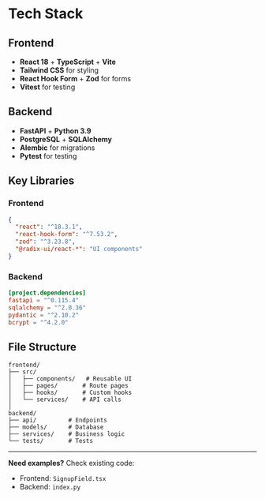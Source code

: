 # Tech Stack

## Frontend

- **React 18** + **TypeScript** + **Vite**
- **Tailwind CSS** for styling
- **React Hook Form** + **Zod** for forms
- **Vitest** for testing

## Backend

- **FastAPI** + **Python 3.9**
- **PostgreSQL** + **SQLAlchemy**
- **Alembic** for migrations
- **Pytest** for testing

## Key Libraries

### Frontend

```json
{
  "react": "^18.3.1",
  "react-hook-form": "^7.53.2",
  "zod": "^3.23.8",
  "@radix-ui/react-*": "UI components"
}
```

### Backend

```toml
[project.dependencies]
fastapi = "^0.115.4"
sqlalchemy = "^2.0.36"
pydantic = "^2.10.2"
bcrypt = "^4.2.0"
```

## File Structure

```
frontend/
├── src/
│   ├── components/   # Reusable UI
│   ├── pages/       # Route pages
│   ├── hooks/       # Custom hooks
│   └── services/    # API calls
│
backend/
├── api/         # Endpoints
├── models/      # Database
├── services/    # Business logic
└── tests/       # Tests
```

---

**Need examples?** Check existing code:

- Frontend: `SignupField.tsx`
- Backend: `index.py`
